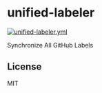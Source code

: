 <!----- BEGIN GHOST DOCS HEADER ----->

# unified-labeler

<!----- BEGIN GHOST DOCS BADGES ----->

<a href="https://github.com/jill64/unified-labeler/actions/workflows/unified-labeler.yml"><img src="https://github.com/jill64/unified-labeler/actions/workflows/unified-labeler.yml/badge.svg" alt="unified-labeler.yml" /></a>

<!----- END GHOST DOCS BADGES ----->

Synchronize All GitHub Labels

<!----- END GHOST DOCS HEADER ----->
<!----- BEGIN GHOST DOCS FOOTER ----->

## License

MIT

<!----- END GHOST DOCS FOOTER ----->
